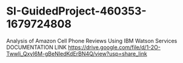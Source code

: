 # SI-GuidedProject-460353-1679724808
Analysis of Amazon Cell Phone Reviews Using IBM Watson Services
DOCUMENTATION LINK
https://drive.google.com/file/d/1-2O-Twwli_QxyI6M-gBeNIedKdErBN4Q/view?usp=share_link
